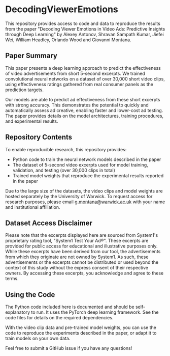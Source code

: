# DecodingViewerEmotions

This repository provides access to code and data to reproduce the results from the paper "Decoding Viewer Emotions in Video Ads: Predictive
Insights through Deep Learning" by Alexey Antonov, Shravan Sampath Kumar, Jiefei Wei, William Headley, Orlando
Wood and Giovanni Montana. 

## Paper Summary

This paper presents a deep learning approach to predict the effectiveness of video advertisements from short 5-second excerpts. We trained convolutional neural networks on a dataset of over 30,000 short video clips, using effectiveness ratings gathered from real consumer panels as the prediction targets.

Our models are able to predict ad effectiveness from these short excerpts with strong accuracy. This demonstrates the potential to quickly and automatically assess ad creative, enabling faster and lower-cost ad testing. The paper provides details on the model architectures, training procedures, and experimental results.

## Repository Contents

To enable reproducible research, this repository provides:

- Python code to train the neural network models described in the paper
- The dataset of 5-second video excerpts used for model training, validation, and testing (over 30,000 clips in total)
- Trained model weights that reproduce the experimental results reported in the paper

Due to the large size of the datasets, the video clips and model weights are hosted separately by the University of Warwick. To request access for research purposes, please email [g.montana@warwick.ac.uk](mailto:g.montana@warwick.ac.uk) with your name and institutional affiliation.

## Dataset Access Disclaimer

Please note that the excerpts displayed here are sourced from System1's proprietary rating tool, "System1 Test Your Ad®". These excerpts are provided for public access for educational and illustrative purposes only. While these excerpts have been derived from our tool, the advertisements from which they originate are not owned by System1. As such, these advertisements or the excerpts cannot be distributed or used beyond the context of this study without the express consent of their respective owners. By accessing these excerpts, you acknowledge and agree to these terms.

## Using the Code

The Python code included here is documented and should be self-explanatory to run. It uses the PyTorch deep learning framework. See the code files for details on the required dependencies.

With the video clip data and pre-trained model weights, you can use the code to reproduce the experiments described in the paper, or adapt it to train models on your own data.

Feel free to submit a GitHub issue if you have any questions!
